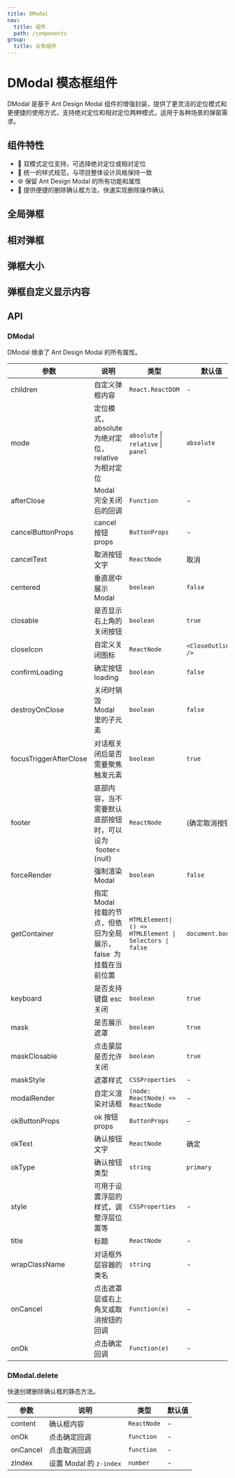 ```yaml
---
title: DModal
nav:
  title: 组件
  path: /components
group:
  title: 业务组件
---
```


# DModal 模态框组件

DModal 是基于 Ant Design Modal 组件的增强封装，提供了更灵活的定位模式和更便捷的使用方式，支持绝对定位和相对定位两种模式，适用于各种场景的弹窗需求。

## 组件特性

- 🎯 双模式定位支持，可选择绝对定位或相对定位
- 🎨 统一的样式规范，与项目整体设计风格保持一致
- ⚙️ 保留 Ant Design Modal 的所有功能和属性
- 🧩 提供便捷的删除确认框方法，快速实现删除操作确认

## 全局弹框

<code src="./demos/demo1.tsx" ></code>

## 相对弹框

<code src="./demos/demo2.tsx" ></code>

## 弹框大小

<code src="./demos/demo3.tsx" ></code>

## 弹框自定义显示内容

<code src="./demos/demo4.tsx" ></code>

## API

### DModal

DModal 继承了 Ant Design Modal 的所有属性。

| 参数                   | 说明                                                             | 类型                                                    | 默认值              |
| ---------------------- | ---------------------------------------------------------------- | ------------------------------------------------------- | ------------------- |
| children               | 自定义弹框内容                                                   | `React.ReactDOM`                                        | -                   |
| mode                   | 定位模式，absolute 为绝对定位，relative 为相对定位               | `absolute` \| `relative` \| `panel`                     | `absolute`          |
| afterClose             | Modal 完全关闭后的回调                                           | `Function`                                              | -                   |
| cancelButtonProps      | cancel 按钮 props                                                | `ButtonProps`                                           | -                   |
| cancelText             | 取消按钮文字                                                     | `ReactNode`                                             | 取消                |
| centered               | 垂直居中展示 Modal                                               | `boolean`                                               | `false`             |
| closable               | 是否显示右上角的关闭按钮                                         | `boolean`                                               | `true`              |
| closeIcon              | 自定义关闭图标                                                   | `ReactNode`                                             | `<CloseOutlined />` |
| confirmLoading         | 确定按钮 loading                                                 | `boolean`                                               | `false`             |
| destroyOnClose         | 关闭时销毁 Modal 里的子元素                                      | `boolean`                                               | `false`             |
| focusTriggerAfterClose | 对话框关闭后是否需要聚焦触发元素                                 | `boolean`                                               | `true`              |
| footer                 | 底部内容，当不需要默认底部按钮时，可以设为  footer={null}        | `ReactNode`                                             | (确定取消按钮)      |
| forceRender            | 强制渲染 Modal                                                   | `boolean`                                               | `false`             |
| getContainer           | 指定 Modal 挂载的节点，但依旧为全局展示，false  为挂载在当前位置 | `HTMLElement\| () => HTMLElement \| Selectors \| false` | `document.body`     |
| keyboard               | 是否支持键盘 esc 关闭                                            | `boolean`                                               | `true`              |
| mask                   | 是否展示遮罩                                                     | `boolean`                                               | `true`              |
| maskClosable           | 点击蒙层是否允许关闭                                             | `boolean`                                               | `true`              |
| maskStyle              | 遮罩样式                                                         | `CSSProperties`                                         | -                   |
| modalRender            | 自定义渲染对话框                                                 | `(node: ReactNode) => ReactNode`                        | -                   |
| okButtonProps          | ok 按钮 props                                                    | `ButtonProps`                                           | -                   |
| okText                 | 确认按钮文字                                                     | `ReactNode`                                             | 确定                |
| okType                 | 确认按钮类型                                                     | `string`                                                | `primary`           |
| style                  | 可用于设置浮层的样式，调整浮层位置等                             | `CSSProperties`                                         | -                   |
| title                  | 标题                                                             | `ReactNode`                                             | -                   |
| wrapClassName          | 对话框外层容器的类名                                             | `string`                                                | -                   |
| onCancel               | 点击遮罩层或右上角叉或取消按钮的回调                             | `Function(e)`                                           | -                   |
| onOk                   | 点击确定回调                                                     | `Function(e)`                                           | -                   |

### DModal.delete

快速创建删除确认框的静态方法。

| 参数     | 说明                    | 类型        | 默认值 |
| -------- | ----------------------- | ----------- | ------ |
| content  | 确认框内容              | `ReactNode` | -      |
| onOk     | 点击确定回调            | `function`  | -      |
| onCancel | 点击取消回调            | `function`  | -      |
| zIndex   | 设置 Modal 的 `z-index` | `number`    | -      |
